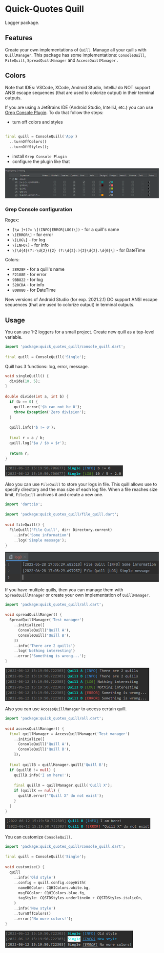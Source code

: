 # Quick-Quotes Quill

Logger package.

## Features

Create your own implementations of `Quill`. Manage all your quills with `QuillManager`. This package
has some implementations: `ConsoleQuill`, `FileQuill`, `SpreadQuillManager` and `AccessQuillManager`
.

## Colors

Note that IDEs: VSCode, XCode, Android Studio, IntelliJ do NOT support ANSI escape sequences (that
are used to colorize output) in their terminal outputs.

If you are using a JetBrains IDE (Android Studio, IntelliJ, etc.) you can use
[Grep Console Plugin](https://plugins.jetbrains.com/plugin/7125-grep-console). To do that follow the
steps:

- turn off colors and styles

```dart

final quill = ConsoleQuill('App')
  ..turnOffColors()
  ..turnOffStyles();
```

- install `Grep Console Plugin`
- configure the plugin like that

<img src="https://raw.githubusercontent.com/bytes7bytes7/quick_quotes_quill/master/screenshots/grep_console.png">

### Grep Console configuration

Regex:

- `[\w ]+(?= \[(INFO|ERROR|LOG)\])` - for a quill's name
- `\[ERROR\]` - for error
- `\[LOG\]` - for log
- `\[INFO\]` - for info
- `\[\d{4}(?:-\d{2}){2} (?:\d{2}:){2}\d{2}.\d{6}\]` - for DateTime

Colors:

- `28928F` - for a quill's name
- `F2188E` - for error
- `9BB822` - for log
- `528CDA` - for info
- `808080` - for DateTime

New versions of Android Studio (for exp. 2021.2.1) DO support ANSI escape sequences (that are used
to colorize output) in terminal outputs.

## Usage

You can use 1-2 loggers for a small project. Create new quill as a top-level variable.

```dart
import 'package:quick_quotes_quill/console_quill.dart';

final quill = ConsoleQuill('Single');
```

Quill has 3 functions: log, error, message.

```dart
void singleQuill() {
  divide(10, 5);
}

double divide(int a, int b) {
  if (b == 0) {
    quill.error('$b can not be 0');
    throw Exception('Zero division');
  }

  quill.info('b != 0');

  final r = a / b;
  quill.log('$a / $b = $r');

  return r;
}
```

<img src="https://raw.githubusercontent.com/bytes7bytes7/quick_quotes_quill/master/screenshots/single_quill.png">

Also you can use `FileQuill` to store your logs in file. This quill allows use to specify directory
and the max size of each log file. When a file reaches size limit, `FileQuill` archives it and
create a new one.

```dart
import 'dart:io';

import 'package:quick_quotes_quill/file_quill.dart';

void fileQuill() {
  FileQuill('File Quill', dir: Directory.current)
    ..info('Some information')
    ..log('Simple message');
}

```

<img src="https://raw.githubusercontent.com/bytes7bytes7/quick_quotes_quill/master/screenshots/file_quill.png">

If you have multiple quills, then you can manage them with `SpreadQuillManager`
or create your own implementation of `QuillManager`.

```dart
import 'package:quick_quotes_quill/all.dart';

void spreadQuillManger() {
  SpreadQuillManager('Test manager')
    ..initialize([
      ConsoleQuill('Quill A'),
      ConsoleQuill('Quill B'),
    ])
    ..info('There are 2 quills')
    ..log('Nothing interesting')
    ..error('Something is wrong...');
}
```

<img src="https://raw.githubusercontent.com/bytes7bytes7/quick_quotes_quill/master/screenshots/spread_manager.png">

Also you can use `AccessQuillManager` to access certain quill.

```dart
import 'package:quick_quotes_quill/all.dart';

void accessQuillManager() {
  final quillManager = AccessQuillManager('Test manager')
    ..initialize([
      ConsoleQuill('Quill A'),
      ConsoleQuill('Quill B'),
    ]);

  final quillB = quillManager.quill('Quill B');
  if (quillB != null) {
    quillB.info('I am here!');

    final quillX = quillManager.quill('Quill X');
    if (quillX == null) {
      quillB.error('"Quill X" do not exist');
    }
  }
}
```

<img src="https://raw.githubusercontent.com/bytes7bytes7/quick_quotes_quill/master/screenshots/access_manager.png">

You can customize `ConsoleQuill`.

```dart
import 'package:quick_quotes_quill/console_quill.dart';

final quill = ConsoleQuill('Single');

void customize() {
  quill
    ..info('Old style')
    ..config = quill.config.copyWith(
      nameBGColor: CQHIColors.white.bg,
      msgFGColor: CQHIColors.blue.fg,
      tagStyle: CQSTDStyles.underlineOn + CQSTDStyles.italicOn,
    )
    ..info('New style')
    ..turnOffColors()
    ..error('No more colors!');
}
```

<img src="https://raw.githubusercontent.com/bytes7bytes7/quick_quotes_quill/master/screenshots/customize.png">